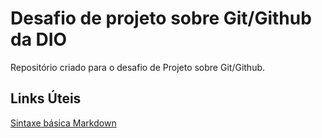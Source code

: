# Desafio de projeto sobre Git/Github da DIO
Repositório criado para o desafio de Projeto sobre Git/Github.

## Links Úteis
[Sintaxe básica Markdown](https://www.markdownguide.org/basic-syntax/)
